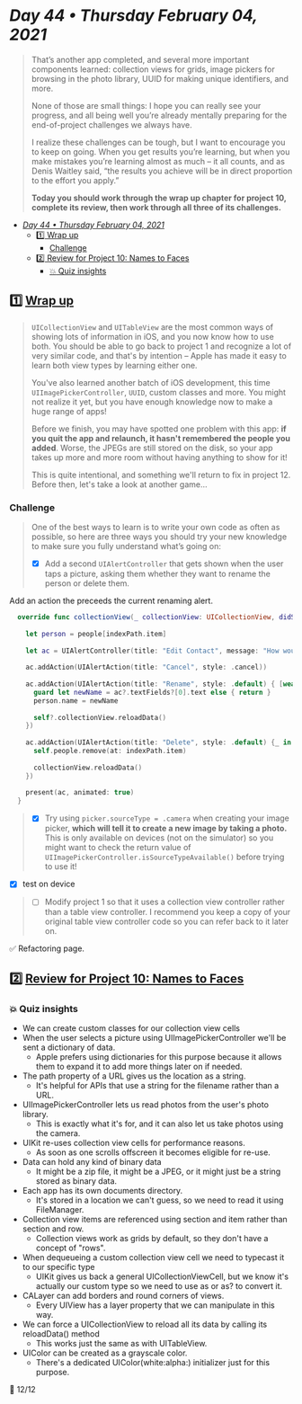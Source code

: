 # *Day 44 • Thursday February 04, 2021*

>That’s another app completed, and several more important components learned: collection views for grids, image pickers for browsing in the photo library, UUID for making unique identifiers, and more.
>
>None of those are small things: I hope you can really see your progress, and all being well you’re already mentally preparing for the end-of-project challenges we always have.
>
>I realize these challenges can be tough, but I want to encourage you to keep on going. When you get results you’re learning, but when you make mistakes you’re learning almost as much – it all counts, and as Denis Waitley said, “the results you achieve will be in direct proportion to the effort you apply.”
>
>**Today you should work through the wrap up chapter for project 10, complete its review, then work through all three of its challenges.**

- [*Day 44 • Thursday February 04, 2021*](#day-44--thursday-february-04-2021)
  - [:one:  Wrap up](#one--wrap-up)
    - [Challenge](#challenge)
  - [:two:  Review for Project 10: Names to Faces](#two--review-for-project-10-names-to-faces)
    - [:boom: Quiz insights](#boom-quiz-insights)

## :one:  [Wrap up](https://www.hackingwithswift.com/read/10/7/wrap-up) 

>`UICollectionView` and `UITableView` are the most common ways of showing lots of information in iOS, and you now know how to use both. You should be able to go back to project 1 and recognize a lot of very similar code, and that's by intention – Apple has made it easy to learn both view types by learning either one.
>
>You've also learned another batch of iOS development, this time `UIImagePickerController`, `UUID`, custom classes and more. You might not realize it yet, but you have enough knowledge now to make a huge range of apps!
>
>Before we finish, you may have spotted one problem with this app: **if you quit the app and relaunch, it hasn't remembered the people you added**. Worse, the JPEGs are still stored on the disk, so your app takes up more and more room without having anything to show for it!
>
>This is quite intentional, and something we'll return to fix in project 12. Before then, let's take a look at another game…

### Challenge

>One of the best ways to learn is to write your own code as often as possible, so here are three ways you should try your new knowledge to make sure you fully understand what’s going on:
>
>   - [x]  Add a second `UIAlertController` that gets shown when the user taps a picture, asking them whether they want to rename the person or delete them.

Add an action the preceeds the current renaming alert.

```swift
  override func collectionView(_ collectionView: UICollectionView, didSelectItemAt indexPath: IndexPath) {
    
    let person = people[indexPath.item]
    
    let ac = UIAlertController(title: "Edit Contact", message: "How would you like to modify this contact?", preferredStyle: .alert)
    
    ac.addAction(UIAlertAction(title: "Cancel", style: .cancel))
    
    ac.addAction(UIAlertAction(title: "Rename", style: .default) { [weak self, weak ac] _ in
      guard let newName = ac?.textFields?[0].text else { return }
      person.name = newName
      
      self?.collectionView.reloadData()
    })
    
    ac.addAction(UIAlertAction(title: "Delete", style: .default) {_ in
      self.people.remove(at: indexPath.item)
      
      collectionView.reloadData()
    })
    
    present(ac, animated: true)
  }
```


>  - [x]  Try using `picker.sourceType = .camera` when creating your image picker, **which will tell it to create a new image by taking a photo.** This is only available on devices (not on the simulator) so you might want to check the return value of `UIImagePickerController.isSourceTypeAvailable()` before trying to use it!

  - [x]  test on device

>   - [ ]  Modify project 1 so that it uses a collection view controller rather than a table view controller. I recommend you keep a copy of your original table view controller code so you can refer back to it later on.

:white_check_mark: Refactoring page.

## :two:  [Review for Project 10: Names to Faces](https://www.hackingwithswift.com/review/hws/project-10-names-to-faces) 

### :boom: Quiz insights

* We can create custom classes for our collection view cells
* When the user selects a picture using UIImagePickerController we'll be sent a dictionary of data.
  * Apple prefers using dictionaries for this purpose because it allows them to expand it to add more things later on if needed.
* The path property of a URL gives us the location as a string.
  * It's helpful for APIs that use a string for the filename rather than a URL.
* UIImagePickerController lets us read photos from the user's photo library.
  * This is exactly what it's for, and it can also let us take photos using the camera.
* UIKit re-uses collection view cells for performance reasons.
  * As soon as one scrolls offscreen it becomes eligible for re-use.
* Data can hold any kind of binary data
  * It might be a zip file, it might be a JPEG, or it might just be a string stored as binary data.
* Each app has its own documents directory.
  * It's stored in a location we can't guess, so we need to read it using FileManager.
* Collection view items are referenced using section and item rather than section and row.
  * Collection views work as grids by default, so they don't have a concept of "rows".
* When dequeueing a custom collection view cell we need to typecast it to our specific type
  * UIKit gives us back a general UICollectionViewCell, but we know it's actually our custom type so we need to use as or as? to convert it.
* CALayer can add borders and round corners of views.
  * Every UIView has a layer property that we can manipulate in this way.
* We can force a UICollectionView to reload all its data by calling its reloadData() method
  * This works just the same as with UITableView.
* UIColor can be created as a grayscale color.
  * There's a dedicated UIColor(white:alpha:) initializer just for this purpose.

:tada: 12/12 

